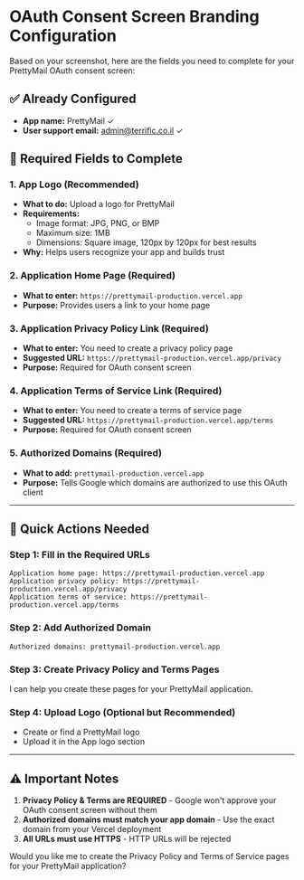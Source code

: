 # OAuth Consent Screen Branding Configuration

Based on your screenshot, here are the fields you need to complete for your PrettyMail OAuth consent screen:

## ✅ Already Configured
- **App name:** PrettyMail ✓
- **User support email:** admin@terrific.co.il ✓

## 📝 Required Fields to Complete

### 1. **App Logo** (Recommended)
- **What to do:** Upload a logo for PrettyMail
- **Requirements:** 
  - Image format: JPG, PNG, or BMP
  - Maximum size: 1MB
  - Dimensions: Square image, 120px by 120px for best results
- **Why:** Helps users recognize your app and builds trust

### 2. **Application Home Page** (Required)
- **What to enter:** `https://prettymail-production.vercel.app`
- **Purpose:** Provides users a link to your home page

### 3. **Application Privacy Policy Link** (Required)
- **What to enter:** You need to create a privacy policy page
- **Suggested URL:** `https://prettymail-production.vercel.app/privacy`
- **Purpose:** Required for OAuth consent screen

### 4. **Application Terms of Service Link** (Required)
- **What to enter:** You need to create a terms of service page
- **Suggested URL:** `https://prettymail-production.vercel.app/terms`
- **Purpose:** Required for OAuth consent screen

### 5. **Authorized Domains** (Required)
- **What to add:** `prettymail-production.vercel.app`
- **Purpose:** Tells Google which domains are authorized to use this OAuth client

---

## 🚀 Quick Actions Needed

### Step 1: Fill in the Required URLs
```
Application home page: https://prettymail-production.vercel.app
Application privacy policy: https://prettymail-production.vercel.app/privacy
Application terms of service: https://prettymail-production.vercel.app/terms
```

### Step 2: Add Authorized Domain
```
Authorized domains: prettymail-production.vercel.app
```

### Step 3: Create Privacy Policy and Terms Pages
I can help you create these pages for your PrettyMail application.

### Step 4: Upload Logo (Optional but Recommended)
- Create or find a PrettyMail logo
- Upload it in the App logo section

---

## ⚠️ Important Notes

1. **Privacy Policy & Terms are REQUIRED** - Google won't approve your OAuth consent screen without them
2. **Authorized domains must match your app domain** - Use the exact domain from your Vercel deployment
3. **All URLs must use HTTPS** - HTTP URLs will be rejected

Would you like me to create the Privacy Policy and Terms of Service pages for your PrettyMail application?
